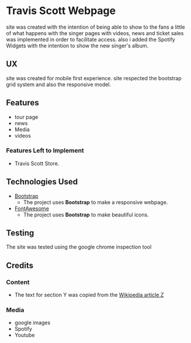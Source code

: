 # Travis Scott Webpage

site was created with the intention of being able to show to the fans a little of what happens with the singer pages with videos, news and ticket sales was implemented in order to facilitate access. also i added the Spotify Widgets with the intention to show the new singer's album.

## UX

site was created for mobile first experience. site respected the bootstrap grid system and also the responsive model.

## Features
- tour page
- news
- Media
- videos



### Features Left to Implement
- Travis Scott Store.

## Technologies Used

- [Bootstrap](https://getbootstrap.com/)
    - The project uses **Bootstrap** to make a responsive webpage.
- [FontAwesome](https://fontawesome.com/)
    - The project uses **Bootstrap** to make beautiful icons.


## Testing

 The site was tested using the google chrome inspection tool


## Credits

### Content
- The text for section Y was copied from the [Wikipedia article Z](https://en.wikipedia.org/wiki/Z)

### Media
- google images
- Spotify
- Youtube

